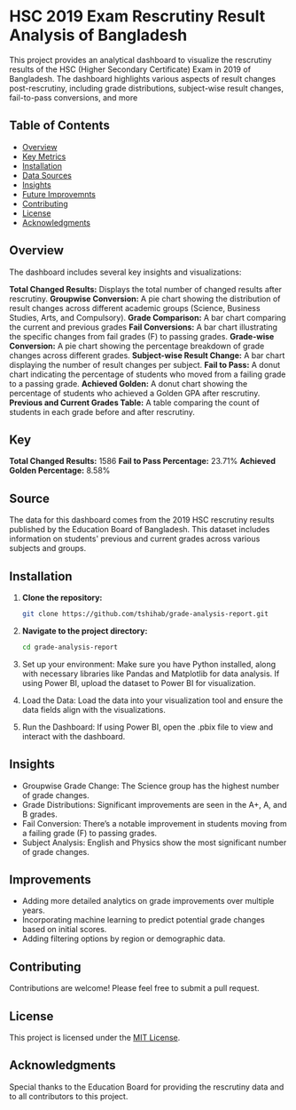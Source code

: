 # HSC 2019 Exam Rescrutiny Result Analysis of Bangladesh
This project provides an analytical dashboard to visualize the rescrutiny results of the HSC (Higher Secondary Certificate) Exam in 2019 of Bangladesh. The dashboard highlights various aspects of result changes post-rescrutiny, including grade distributions, subject-wise result changes, fail-to-pass conversions, and more

## Table of Contents

- [Overview](#overview)
- [Key Metrics](#Key)
- [Installation](#installation)
- [Data Sources](#source)
- [Insights](#insights)
- [Future Improvemnts](#future_improvements)
- [Contributing](#contributing)
- [License](#license)
- [Acknowledgments](#acknowledgments)

## Overview

The dashboard includes several key insights and visualizations:

**Total Changed Results:** Displays the total number of changed results after rescrutiny.
**Groupwise Conversion:** A pie chart showing the distribution of result changes across different academic groups (Science, Business Studies, Arts, and Compulsory).
**Grade Comparison:** A bar chart comparing the current and previous grades
**Fail Conversions:** A bar chart illustrating the specific changes from fail grades (F) to passing grades.
**Grade-wise Conversion:** A pie chart showing the percentage breakdown of grade changes across different grades.
**Subject-wise Result Change:** A bar chart displaying the number of result changes per subject.
**Fail to Pass:** A donut chart indicating the percentage of students who moved from a failing grade to a passing grade.
**Achieved Golden:** A donut chart showing the percentage of students who achieved a Golden GPA after rescrutiny.
**Previous and Current Grades Table:** A table comparing the count of students in each grade before and after rescrutiny.

## Key

**Total Changed Results:** 1586
**Fail to Pass Percentage:** 23.71%
**Achieved Golden Percentage:** 8.58%

## Source

The data for this dashboard comes from the 2019 HSC rescrutiny results published by the Education Board of Bangladesh. This dataset includes information on students' previous and current grades across various subjects and groups.

## Installation

1. **Clone the repository:**

    ```bash
    git clone https://github.com/tshihab/grade-analysis-report.git
    ```

2. **Navigate to the project directory:**

    ```bash
    cd grade-analysis-report
    ```
3. Set up your environment: Make sure you have Python installed, along with necessary libraries like Pandas and Matplotlib for data analysis. If using Power BI, upload the dataset to Power BI for visualization.

4. Load the Data: Load the data into your visualization tool and ensure the data fields align with the visualizations.

5. Run the Dashboard: If using Power BI, open the .pbix file to view and interact with the dashboard.

## Insights

- Groupwise Grade Change: The Science group has the highest number of grade changes.
- Grade Distributions: Significant improvements are seen in the A+, A, and B grades.
- Fail Conversion: There’s a notable improvement in students moving from a failing grade (F) to passing grades.
- Subject Analysis: English and Physics show the most significant number of grade changes.

## Improvements

- Adding more detailed analytics on grade improvements over multiple years.
- Incorporating machine learning to predict potential grade changes based on initial scores.
- Adding filtering options by region or demographic data.

## Contributing

Contributions are welcome! Please feel free to submit a pull request.

## License

This project is licensed under the [MIT License](LICENSE).

## Acknowledgments

Special thanks to the Education Board for providing the rescrutiny data and to all contributors to this project.

